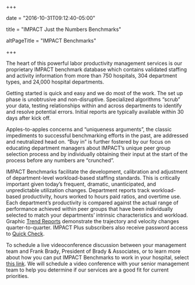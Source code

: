 +++

date = "2016-10-31T09:12:40-05:00"

title = "IMPACT Just the Numbers Benchmarks"

altPageTitle = "IMPACT Benchmarks"

+++

The heart of this powerful labor productivity management services is our proprietary IMPACT benchmark database which contains validated staffing and activity information from more than 750 hospitals, 304 department types, and 24,000 hospital departments.

Getting started is quick and easy and we do most of the work. The set up phase is unobtrusive and non-disruptive. Specialized algorithms “scrub” your data, testing relationships within and across departments to identify and resolve potential errors. Initial reports are typically available within 30 days after kick off.

Apples-to-apples concerns and “uniqueness arguments”, the classic impediments to successful benchmarking efforts in the past, are addressed and neutralized head on. “Buy in” is further fostered by our focus on educating department managers about IMPACT’s unique peer group selection process and by individually obtaining their input at the start of the process before any numbers are “crunched”.

IMPACT Benchmarks facilitate the development, calibration and adjustment of department-level workload-based staffing standards. This is critically important given today’s frequent, dramatic, unanticipated, and unpredictable utilization changes. Department reports track workload-based productivity, hours worked to hours paid ratios, and overtime use. Each department’s productivity is compared against the actual range of performance achieved within peer groups that have been individually selected to match your departments’ intrinsic characteristics and workload. Graphic <a href="http://bradyinc.com/pdfs/IMPACT_Quarterly_Trend_Report.pdf" target="_blank">Trend Reports</a> demonstrate the trajectory and velocity changes quarter-to-quarter. IMPACT Plus subscribers also receive password access to <a href="http://www.bradyinc.com/quick-check/information/" title="Quick Check Information">Quick Check</a>.

To schedule a live videoconference discussion between your management team and Frank Brady, President of Brady &amp; Associates, or to learn more about how you can put IMPACT Benchmarks to work in your hospital, select <a href="mailto:scheduling@bradyinc.com?Subject=Conference%20Schedule&amp;Body=Please%20schedule%20a%20telephone%20or%20videoconference%20to%20discuss%20IMPACT%E2%80%99s%20services%20in%20the%20context%20of%20our%20priorities.">this link</a>. We will schedule a video conference with your senior management team to help you determine if our services are a good fit for current priorities.
